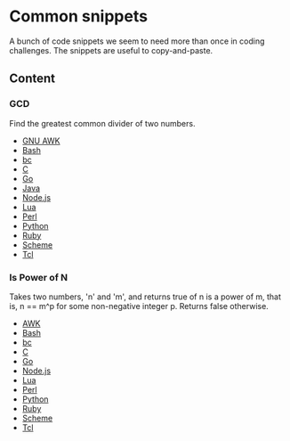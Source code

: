 # Common snippets

A bunch of code snippets we seem to need more than once in coding
challenges. The snippets are useful to copy-and-paste.

## Content
### GCD
Find the greatest common divider of two numbers.

* [GNU AWK](GCD/gcd.gawk)
* [Bash](GCD/gcd.sh)
* [bc](GCD/gcd.bc)
* [C](GCD/gcd.c)
* [Go](GCD/gcd.go)
* [Java](GCD/gcd.java)
* [Node.js](GCD/gcd.js)
* [Lua](GCD/gcd.lua)
* [Perl](GCD/gcd.pl)
* [Python](GCD/gcd.py)
* [Ruby](GCD/gcd.rb)
* [Scheme](GCD/gcd.scm)
* [Tcl](GCD/gcd.tcl)

### Is Power of N

Takes two numbers, 'n' and 'm', and returns true of n is a power of m,
that is, n == m^p for some non-negative integer p. Returns false otherwise.

* [AWK](Is_Power_Of_N/gcd.awk)
* [Bash](Is_Power_Of_N/gcd.sh)
* [bc](Is_Power_Of_N/gcd.bc)
* [C](Is_Power_Of_N/gcd.c)
* [Go](Is_Power_Of_N/gcd.go)
* [Node.js](Is_Power_Of_N/gcd.js)
* [Lua](Is_Power_Of_N/gcd.lua)
* [Perl](Is_Power_Of_N/gcd.pl)
* [Python](Is_Power_Of_N/gcd.py)
* [Ruby](Is_Power_Of_N/gcd.rb)
* [Scheme](Is_Power_Of_N/gcd.scm)
* [Tcl](Is_Power_Of_N/gcd.tcl)

